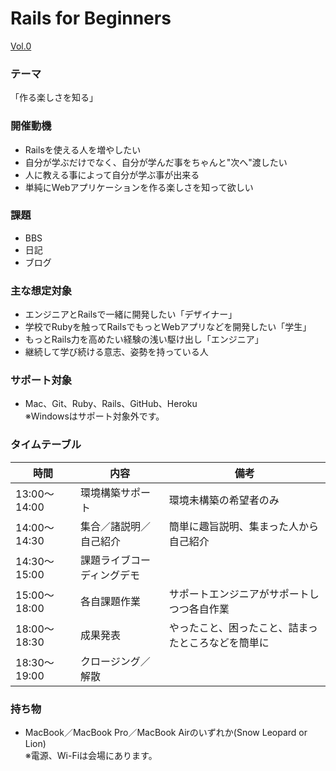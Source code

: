 Rails for Beginners
====

<a href="http://atnd.org/events/28948" target="_blank">Vol.0</a>

### テーマ

「作る楽しさを知る」

### 開催動機

* Railsを使える人を増やしたい
* 自分が学ぶだけでなく、自分が学んだ事をちゃんと"次へ"渡したい
* 人に教える事によって自分が学ぶ事が出来る
* 単純にWebアプリケーションを作る楽しさを知って欲しい

### 課題

* BBS
* 日記
* ブログ

### 主な想定対象

* エンジニアとRailsで一緒に開発したい「デザイナー」
* 学校でRubyを触ってRailsでもっとWebアプリなどを開発したい「学生」
* もっとRails力を高めたい経験の浅い駆け出し「エンジニア」
* 継続して学び続ける意志、姿勢を持っている人

### サポート対象

* Mac、Git、Ruby、Rails、GitHub、Heroku  
  ※Windowsはサポート対象外です。

### タイムテーブル

時間|内容|備考
----|----|----
13:00〜14:00|環境構築サポート|環境未構築の希望者のみ
14:00〜14:30|集合／諸説明／自己紹介|簡単に趣旨説明、集まった人から自己紹介
14:30〜15:00|課題ライブコーディングデモ|
15:00〜18:00|各自課題作業|サポートエンジニアがサポートしつつ各自作業
18:00〜18:30|成果発表|やったこと、困ったこと、詰まったところなどを簡単に
18:30〜19:00|クロージング／解散|

### 持ち物

* MacBook／MacBook Pro／MacBook Airのいずれか(Snow Leopard or Lion)  
  ※電源、Wi-Fiは会場にあります。
